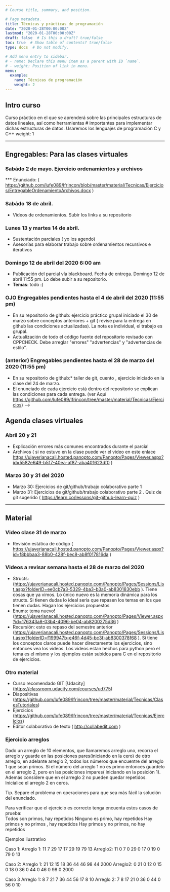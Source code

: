 ```yaml
---
# Course title, summary, and position.

# Page metadata.
title: Técnicas y prácticas de programación
date: "2020-01-28T00:00:00Z"
lastmod: "2020-01-28T00:00:00Z"
draft: false  # Is this a draft? true/false
toc: true  # Show table of contents? true/false
type: docs  # Do not modify.

# Add menu entry to sidebar.
# - name: Declare this menu item as a parent with ID `name`.
# - weight: Position of link in menu.
menu:
  example:
    name: Técnicas de programación
    weight: 2
---
```


## Intro curso
Curso práctico en el que se aprenderá sobre las principales estructuras de datos lineales, así como herramientas # importantes para implementar dichas estructuras de datos. Usaremos los lenguajes de programación C y C++
weight: 1

---

## Engregables: Para las clases virtuales

### Sabádo 2 de mayo.  Ejercicio ordenamientos y archivos 
*** Enunciado: ( https://github.com/lufe089/lfrincon/blob/master/material/Tecnicas/Ejercicios/EntregableOrdenamientoArchivos.docx )

### Sabádo 18 de abril.  
* Videos de ordenamientos. Subir los links a su repositorio

### Lunes 13 y martes 14 de abril.  
* Sustentación parciales ( yo los agendo)
* Asesorías para elaborar trabajo sobre ordenamientos recursivos e iterativos 

### Domingo 12 de abril del 2020 6:00 am
* Publicación del parcial vía blackboard. Fecha de entrega. Domingo 12 de abril 11:55 pm. Lo debe subir a su repositorio. 
* **Temas**: todo :)

### OJO Engregables pendientes hasta el 4 de abril del 2020 (11:55 pm)
* En su repositorio de github: ejercicio práctico grupal iniciado el 30 de marzo sobre conceptos anteriores + git ( revise para la entrega en github las condiciones actualizadas). La nota es individual, el trabajo es grupal. 
* Actualización de todo el código fuente del repositorio revisado con CPPCHECK. Debe arreglar "errores" "advertencias" y "advertencias de estilo". 

### (anterior) Engregables pendientes hasta el 28 de marzo del 2020 (11:55 pm)
* En su repositorio de github:* taller de git, cuento , ejercicio iniciado en la clase del 24 de marzo. 
* El enunciado de cada ejercicio está dentro del repositorio se explican las condiciones para cada entrega. (ver Aquí https://github.com/lufe089/lfrincon/tree/master/material/Tecnicas/Ejercicios) 
-->

## Agenda clases virtuales

### Abril 20 y 21
* Explicación errores más comunes encontrados durante el parcial
* Archivos  ( si no estuvo en la clase puede ver el video en este enlace https://ujaverianacali.hosted.panopto.com/Panopto/Pages/Viewer.aspx?id=5582e649-b517-40ea-af87-aba401623df0 )

### Marzo 30 y 31 del 2020
* Marzo 30:  Ejercicios de git/github/trabajo colaborativo parte 1
* Marzo 31:  Ejercicios de git/github/trabajo colaborativo parte 2 . Quiz de git sugerido ( https://learn.co/lessons/git-github-learn-quiz )


---

## Material

### Video clase 31 de marzo
* Revisión estática de código ( https://ujaverianacali.hosted.panopto.com/Panopto/Pages/Viewer.aspx?id=f8bbbaa3-88b0-428f-bec8-ab8f017816da )

### Videos a revisar semana hasta el 28 de marzo del 2020 
* Structs: (https://ujaverianacali.hosted.panopto.com/Panopto/Pages/Sessions/List.aspx?folderID=ee0cb7a3-5329-4ba3-b3a0-ab8301830ebb ). Tiene cosas que ya vimos. Lo único nuevo es la memoria dinámica para los structs. Si tienen dudas lo ideal sería que repasen los temas en los que tienen dudas. Hagan los ejercicios propuestos
* Enums: tema nuevo! (https://ujaverianacali.hosted.panopto.com/Panopto/Pages/Viewer.aspx?id=176343a8-03b4-4096-be04-ab8200275d36 )
* Recursión: esto es repaso del semestre anterior (https://ujaverianacali.hosted.panopto.com/Panopto/Pages/Sessions/List.aspx?folderID=f199947b-e46f-4d45-bc3f-ab8300378f68 ).
Si tiene los conceptos claros puede hacer directamente los ejercicios, sino entonces vea los videos. Los videos estan hechos para python pero el tema es el mismo y los ejemplos están subidos para C en el repositorio de ejercicios.

### Otro material
* Curso recomendado GIT [Udacity] (https://classroom.udacity.com/courses/ud775)
* Diapositivas (https://github.com/lufe089/lfrincon/tree/master/material/Tecnicas/ClasesTutoriales)
* Ejercicios (https://github.com/lufe089/lfrincon/tree/master/material/Tecnicas/Ejercicios)
* Editor colaborativo de texto ( http://collabedit.com )


### Ejercicio arreglos
Dado un arreglo de 10 elementos, que llamaremos  arreglo uno, recorra el arreglo y guarde en las posiciones pares(iniciando en la cero) de otro arreglo, en adelante arreglo 2, todos los números que encuentre del arreglo 1 que sean primos. Si el número del arreglo 1 no es primo entonces guardelo en el arreglo 2, pero en las posiciones impares( iniciando en la posición 1). Además  considere que en el arreglo 2 no pueden quedar repetidos.  Inicialice el arreglo 2 en ceros. 

Tip. Separe el problema en operaciones para que sea más fácil la solución del enunciado.


Para verificar que el ejercicio es correcto tenga encuenta estos casos de prueba:  
Todos son primos, hay repetidos
Ninguno es primo, hay repetidos 
Hay primos y no primos , hay repetidos
Hay primos y no primos, no hay repetidos


Ejemplos ilustrativo

Caso 1:
Arreglo 1: 11 7 29 17 17 29 19 79 13 
Arreglo2: 11 0 7 0 29 0  17 0 19 0 79 0 13

Caso 2:
Arreglo 1:  21 12 15 18 36 44 46 98 44 2000
Arreglo2:  0 21 0 12 0 15 0 18 0 36 0 44 0 46 0 98 0 2000

Caso 3
Arreglo 1: 8 7 21 7 36  44 56 17 8 10
Arreglo 2: 7 8 17 21 0 36 0 44 0 56 0 10
